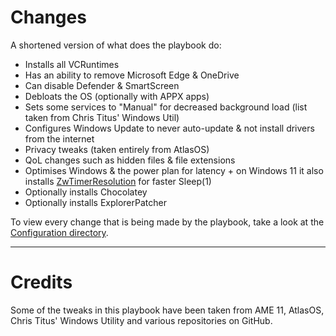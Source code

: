 # Changes
A shortened version of what does the playbook do:
- Installs all VCRuntimes
- Has an ability to remove Microsoft Edge & OneDrive
- Can disable Defender & SmartScreen
- Debloats the OS (optionally with APPX apps)
- Sets some services to "Manual" for decreased background load (list taken from Chris Titus' Windows Util)
- Configures Windows Update to never auto-update & not install drivers from the internet
- Privacy tweaks (taken entirely from AtlasOS)
- QoL changes such as hidden files & file extensions
- Optimises Windows & the power plan for latency + on Windows 11 it also installs [ZwTimerResolution](https://github.com/LuSlower/ZwTimerResolution) for faster Sleep(1)
- Optionally installs Chocolatey
- Optionally installs ExplorerPatcher

To view every change that is being made by the playbook, take a look at the [Configuration directory](https://github.com/mewostick/Creosynth/tree/main/playbook/Configuration).

---

# Credits
Some of the tweaks in this playbook have been taken from AME 11, AtlasOS, Chris Titus' Windows Utility and various repositories on GitHub.
